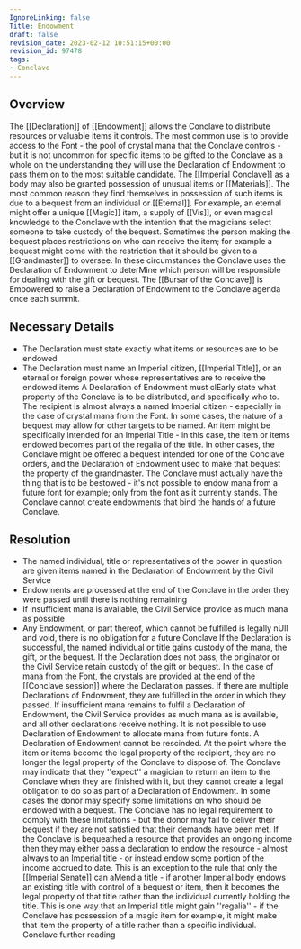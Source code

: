 ```yaml
---
IgnoreLinking: false
Title: Endowment
draft: false
revision_date: 2023-02-12 10:51:15+00:00
revision_id: 97478
tags:
- Conclave
---
```


## Overview
The [[Declaration]] of [[Endowment]] allows the Conclave to distribute resources or valuable items it controls. The most common use is to provide access to the Font - the pool of crystal mana that the Conclave controls - but it is not uncommon for specific items to be gifted to the Conclave as a whole on the understanding they will use the Declaration of Endowment to pass them on to the most suitable candidate. 
The [[Imperial Conclave]] as a body may also be granted possession of unusual items or [[Materials]]. The most common reason they find themselves in possession of such items is due to a bequest from an individual or [[Eternal]]. For example, an eternal might offer a unique [[Magic]] item, a supply of [[Vis]], or even magical knowledge to the Conclave with the intention that the magicians select someone to take custody of the bequest. Sometimes the person making the bequest places restrictions on who can receive the item; for example a bequest might come with the restriction that it should be given to a [[Grandmaster]] to oversee.
In these circumstances the Conclave uses the Declaration of Endowment to deterMine which person will be responsible for dealing with the gift or bequest.
The [[Bursar of the Conclave]] is Empowered to raise a Declaration of Endowment to the Conclave agenda once each summit.
## Necessary Details
* The Declaration must state exactly what items or resources are to be endowed
* The Declaration must name an Imperial citizen, [[Imperial Title]], or an eternal or foreign power whose representatives are to receive the endowed items
A Declaration of Endowment must clEarly state what property of the Conclave is to be distributed, and specifically who to. The recipient is almost always a named Imperial citizen - especially in the case of crystal mana from the Font. In some cases, the nature of a bequest may allow for other targets to be named. An item might be specifically intended for an Imperial Title - in this case, the item or items endowed becomes part of the regalia of the title. In other cases, the Conclave might be offered a bequest intended for one of the Conclave orders, and the Declaration of Endowment used to make that bequest the property of the grandmaster.
The Conclave must actually have the thing that is to be bestowed - it's not possible to endow mana from a future font for example; only from the font as it currently stands. The Conclave cannot create endowments that bind the hands of a future Conclave.
## Resolution
* The named individual, title or representatives of the power in question are given items named in the Declaration of Endowment by the Civil Service
* Endowments are processed at the end of the Conclave in the order they were passed until there is nothing remaining
* If insufficient mana is available, the Civil Service provide as much mana as possible
* Any Endowment, or part thereof, which cannot be fulfilled is legally nUll and void, there is no obligation for a future Conclave
If the Declaration is successful, the named individual or title gains custody of the mana, the gift, or the bequest. If the Declaration does not pass, the originator or the Civil Service retain custody of the gift or bequest.
In the case of mana from the Font, the crystals are provided at the end of the [[Conclave session]] where the Declaration passes. If there are multiple Declarations of Endowment, they are fulfilled in the order in which they passed. If insufficient mana remains to fulfil a Declaration of Endowment, the Civil Service provides as much mana as is available, and all other declarations receive nothing. It is not possible to use Declaration of Endowment to allocate mana from future fonts.
A Declaration of Endowment cannot be rescinded. At the point where the item or items become the legal property of the recipient, they are no longer the legal property of the Conclave to dispose of. The Conclave may indicate that they ''expect'' a magician to return an item to the Conclave when they are finished with it, but they cannot create a legal obligation to do so as part of a Declaration of Endowment.
In some cases the donor may specify some limitations on who should be endowed with a bequest. The Conclave has no legal requirement to comply with these limitations - but the donor may fail to deliver their bequest if they are not satisfied that their demands have been met.
If the Conclave is bequeathed a resource that provides an ongoing income then they may either pass a declaration to endow the resource - almost always to an Imperial title - or instead endow some portion of the income accrued to date. This is an exception to the rule that only the [[Imperial Senate]] can aMend a title - if another Imperial body endows an existing title with control of a bequest or item, then it becomes the legal property of that title rather than the individual currently holding the title. This is one way that an Imperial title might gain ''regalia'' - if the Conclave has possession of a magic item for example, it might make that item the property of a title rather than a specific individual.
Conclave further reading